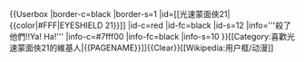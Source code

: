 {{Userbox
  |border-c=black
  |border-s=1
  |id=[[光速蒙面俠21|{{color|#FFF|EYESHIELD 21}}]]
  |id-c=red
  |id-fc=black
  |id-s=12
  |info='''殺了他們!!Ya! Ha!'''
  |info-c=#7fff00
  |info-fc=black
  |info-s=10
}}<includeonly>[[Category:喜歡光速蒙面俠21的維基人|{{PAGENAME}}]]</includeonly><noinclude>{{Clear}}[[Wikipedia:用户框/动漫]]</noinclude>